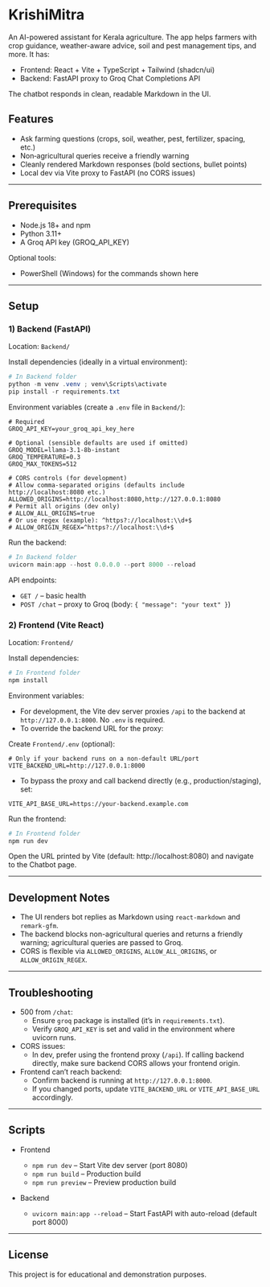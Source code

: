 # KrishiMitra

An AI-powered assistant for Kerala agriculture. The app helps farmers with crop guidance, weather-aware advice, soil and pest management tips, and more. It has:

- Frontend: React + Vite + TypeScript + Tailwind (shadcn/ui)
- Backend: FastAPI proxy to Groq Chat Completions API

The chatbot responds in clean, readable Markdown in the UI.

## Features

- Ask farming questions (crops, soil, weather, pest, fertilizer, spacing, etc.)
- Non‑agricultural queries receive a friendly warning
- Cleanly rendered Markdown responses (bold sections, bullet points)
- Local dev via Vite proxy to FastAPI (no CORS issues)

---

## Prerequisites

- Node.js 18+ and npm
- Python 3.11+
- A Groq API key (GROQ_API_KEY)

Optional tools:
- PowerShell (Windows) for the commands shown here

---

## Setup

### 1) Backend (FastAPI)

Location: `Backend/`

Install dependencies (ideally in a virtual environment):

```powershell
# In Backend folder
python -m venv .venv ; venv\Scripts\activate
pip install -r requirements.txt
```

Environment variables (create a `.env` file in `Backend/`):

```
# Required
GROQ_API_KEY=your_groq_api_key_here

# Optional (sensible defaults are used if omitted)
GROQ_MODEL=llama-3.1-8b-instant
GROQ_TEMPERATURE=0.3
GROQ_MAX_TOKENS=512

# CORS controls (for development)
# Allow comma-separated origins (defaults include http://localhost:8080 etc.)
ALLOWED_ORIGINS=http://localhost:8080,http://127.0.0.1:8080
# Permit all origins (dev only)
# ALLOW_ALL_ORIGINS=true
# Or use regex (example): ^https?://localhost:\\d+$
# ALLOW_ORIGIN_REGEX=^https?://localhost:\\d+$
```

Run the backend:

```powershell
# In Backend folder
uvicorn main:app --host 0.0.0.0 --port 8000 --reload
```

API endpoints:
- `GET /` – basic health
- `POST /chat` – proxy to Groq (body: `{ "message": "your text" }`)

### 2) Frontend (Vite React)

Location: `Frontend/`

Install dependencies:

```powershell
# In Frontend folder
npm install
```

Environment variables:

- For development, the Vite dev server proxies `/api` to the backend at `http://127.0.0.1:8000`. No `.env` is required.
- To override the backend URL for the proxy:

Create `Frontend/.env` (optional):
```
# Only if your backend runs on a non-default URL/port
VITE_BACKEND_URL=http://127.0.0.1:8000
```

- To bypass the proxy and call backend directly (e.g., production/staging), set:
```
VITE_API_BASE_URL=https://your-backend.example.com
```

Run the frontend:

```powershell
# In Frontend folder
npm run dev
```

Open the URL printed by Vite (default: http://localhost:8080) and navigate to the Chatbot page.

---

## Development Notes

- The UI renders bot replies as Markdown using `react-markdown` and `remark-gfm`.
- The backend blocks non-agricultural queries and returns a friendly warning; agricultural queries are passed to Groq.
- CORS is flexible via `ALLOWED_ORIGINS`, `ALLOW_ALL_ORIGINS`, or `ALLOW_ORIGIN_REGEX`.

---

## Troubleshooting

- 500 from `/chat`:
  - Ensure `groq` package is installed (it’s in `requirements.txt`).
  - Verify `GROQ_API_KEY` is set and valid in the environment where uvicorn runs.
- CORS issues:
  - In dev, prefer using the frontend proxy (`/api`). If calling backend directly, make sure backend CORS allows your frontend origin.
- Frontend can’t reach backend:
  - Confirm backend is running at `http://127.0.0.1:8000`.
  - If you changed ports, update `VITE_BACKEND_URL` or `VITE_API_BASE_URL` accordingly.

---

## Scripts

- Frontend
  - `npm run dev` – Start Vite dev server (port 8080)
  - `npm run build` – Production build
  - `npm run preview` – Preview production build

- Backend
  - `uvicorn main:app --reload` – Start FastAPI with auto-reload (default port 8000)

---

## License

This project is for educational and demonstration purposes.
